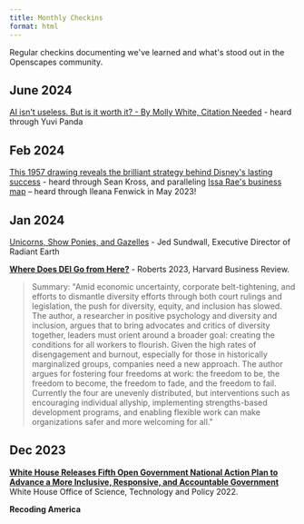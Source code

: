 ```yaml
---
title: Monthly Checkins
format: html
---
```


Regular checkins documenting we've learned and what's stood out in the Openscapes community.

## June 2024

[AI isn't useless. But is it worth it? - By Molly White, Citation Needed](https://www.citationneeded.news/ai-isnt-useless/) - heard through Yuvi Panda

## Feb 2024

[This 1957 drawing reveals the brilliant strategy behind Disney's lasting success](https://www.businessinsider.com/1957-drawing-walt-disney-brilliant-strategy-2015-7) - heard through Sean Kross, and paralleling [Issa Rae's business map](https://trapital.co/2020/04/23/how-issa-rae-became-the-modern-mogul/) – heard through Ileana Fenwick in May 2023!


## Jan 2024

[Unicorns, Show Ponies, and Gazelles](https://radiant.earth/blog/2024/01/unicorns-show-ponies-and-gazelles) - Jed Sundwall, Executive Director of Radiant Earth


[**Where Does DEI Go from Here?**](https://hbr.org/2023/09/where-does-dei-go-from-here) - Roberts 2023, Harvard Business Review. 
> Summary: "Amid economic uncertainty, corporate belt-tightening, and efforts to dismantle diversity efforts through both court rulings and legislation, the push for diversity, equity, and inclusion has slowed. The author, a researcher in positive psychology and diversity and inclusion, argues that to bring advocates and critics of diversity together, leaders must orient around a broader goal: creating the conditions for all workers to flourish. Given the high rates of disengagement and burnout, especially for those in historically marginalized groups, companies need a new approach. The author argues for fostering four freedoms at work: the freedom to be, the freedom to become, the freedom to fade, and the freedom to fail. Currently the four are unevenly distributed, but interventions such as encouraging individual allyship, implementing strengths-based development programs, and enabling flexible work can make organizations safer and more welcoming for all."

## Dec 2023

[**White House Releases Fifth Open Government National Action Plan to Advance a More Inclusive, Responsive, and Accountable Government**](https://www.whitehouse.gov/ostp/news-updates/2022/12/28/white-house-releases-fifth-open-government-national-action-plan-to-advance-a-more-inclusive-responsive-and-accountable-government/) White House Office of Science, Technology and Policy 2022.  

**Recoding America**

